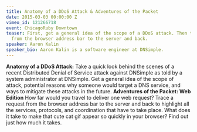 ```yaml
---
title: Anatomy of a DDoS Attack & Adventures of the Packet
date: 2015-03-03 00:00:00 Z
vimeo_id: 121266718
event: ChicagoRuby Downtown
teaser: First, get a general idea of the scope of a DDoS attack. Then trace a request
  from the browser address bar to the server and back.
speaker: Aaron Kalin
speaker_bio: Aaron Kalin is a software engineer at DNSimple.
---
```


**Anatomy of a DDoS Attack:** Take a quick look behind the scenes of a recent Distributed Denial of Service attack against DNSimple as told by a system administrator at DNSimple. Get a general idea of the scope of attack, potential reasons why someone would target a DNS service, and ways to mitigate these attacks in the future. **Adventures of the Packet: Web Edition** How far would you travel to deliver one web request? Trace a request from the browser address bar to the server and back to highlight all the services, protocols, and coordination that have to take place. What does it take to make that cute cat gif appear so quickly in your browser? Find out just how much it takes.
